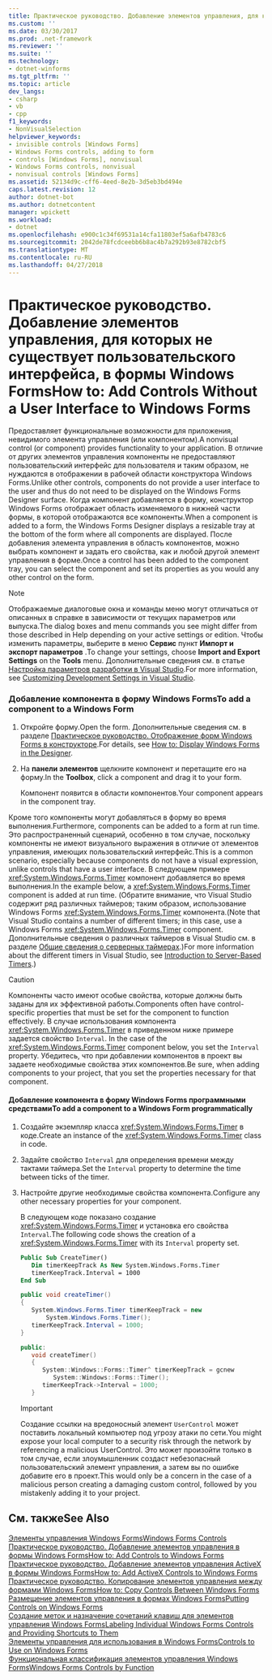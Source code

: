 ```yaml
---
title: Практическое руководство. Добавление элементов управления, для которых не существует пользовательского интерфейса, в формы Windows Forms
ms.custom: ''
ms.date: 03/30/2017
ms.prod: .net-framework
ms.reviewer: ''
ms.suite: ''
ms.technology:
- dotnet-winforms
ms.tgt_pltfrm: ''
ms.topic: article
dev_langs:
- csharp
- vb
- cpp
f1_keywords:
- NonVisualSelection
helpviewer_keywords:
- invisible controls [Windows Forms]
- Windows Forms controls, adding to form
- controls [Windows Forms], nonvisual
- Windows Forms controls, nonvisual
- nonvisual controls [Windows Forms]
ms.assetid: 52134d9c-cff6-4eed-8e2b-3d5eb3bd494e
caps.latest.revision: 12
author: dotnet-bot
ms.author: dotnetcontent
manager: wpickett
ms.workload:
- dotnet
ms.openlocfilehash: e900c1c34f69531a14cfa11803ef5a6afb4783c6
ms.sourcegitcommit: 2042de78fcdceebb6b8ac4b7a292b93e8782cbf5
ms.translationtype: MT
ms.contentlocale: ru-RU
ms.lasthandoff: 04/27/2018
---
```

# <a name="how-to-add-controls-without-a-user-interface-to-windows-forms"></a><span data-ttu-id="9b24d-102">Практическое руководство. Добавление элементов управления, для которых не существует пользовательского интерфейса, в формы Windows Forms</span><span class="sxs-lookup"><span data-stu-id="9b24d-102">How to: Add Controls Without a User Interface to Windows Forms</span></span>
<span data-ttu-id="9b24d-103">Предоставляет функциональные возможности для приложения, невидимого элемента управления (или компонентом).</span><span class="sxs-lookup"><span data-stu-id="9b24d-103">A nonvisual control (or component) provides functionality to your application.</span></span> <span data-ttu-id="9b24d-104">В отличие от других элементов управления компоненты не предоставляют пользовательский интерфейс для пользователя и таким образом, не нуждаются в отображении в рабочей области конструктора Windows Forms.</span><span class="sxs-lookup"><span data-stu-id="9b24d-104">Unlike other controls, components do not provide a user interface to the user and thus do not need to be displayed on the Windows Forms Designer surface.</span></span> <span data-ttu-id="9b24d-105">Когда компонент добавляется в форму, конструктор Windows Forms отображает область изменяемого в нижней части формы, в которой отображаются все компоненты.</span><span class="sxs-lookup"><span data-stu-id="9b24d-105">When a component is added to a form, the Windows Forms Designer displays a resizable tray at the bottom of the form where all components are displayed.</span></span> <span data-ttu-id="9b24d-106">После добавления элемента управления в область компонентов, можно выбрать компонент и задать его свойства, как и любой другой элемент управления в форме.</span><span class="sxs-lookup"><span data-stu-id="9b24d-106">Once a control has been added to the component tray, you can select the component and set its properties as you would any other control on the form.</span></span>  
  
> [!NOTE]
>  <span data-ttu-id="9b24d-107">Отображаемые диалоговые окна и команды меню могут отличаться от описанных в справке в зависимости от текущих параметров или выпуска.</span><span class="sxs-lookup"><span data-stu-id="9b24d-107">The dialog boxes and menu commands you see might differ from those described in Help depending on your active settings or edition.</span></span> <span data-ttu-id="9b24d-108">Чтобы изменить параметры, выберите в меню **Сервис** пункт **Импорт и экспорт параметров** .</span><span class="sxs-lookup"><span data-stu-id="9b24d-108">To change your settings, choose **Import and Export Settings** on the **Tools** menu.</span></span> <span data-ttu-id="9b24d-109">Дополнительные сведения см. в статье [Настройка параметров разработки в Visual Studio](http://msdn.microsoft.com/library/22c4debb-4e31-47a8-8f19-16f328d7dcd3).</span><span class="sxs-lookup"><span data-stu-id="9b24d-109">For more information, see [Customizing Development Settings in Visual Studio](http://msdn.microsoft.com/library/22c4debb-4e31-47a8-8f19-16f328d7dcd3).</span></span>  
  
### <a name="to-add-a-component-to-a-windows-form"></a><span data-ttu-id="9b24d-110">Добавление компонента в форму Windows Forms</span><span class="sxs-lookup"><span data-stu-id="9b24d-110">To add a component to a Windows Form</span></span>  
  
1.  <span data-ttu-id="9b24d-111">Откройте форму.</span><span class="sxs-lookup"><span data-stu-id="9b24d-111">Open the form.</span></span> <span data-ttu-id="9b24d-112">Дополнительные сведения см. в разделе [Практическое руководство. Отображение форм Windows Forms в конструкторе](http://msdn.microsoft.com/library/bf3f1e5b-ea07-4529-85c6-6af3ded0cec5).</span><span class="sxs-lookup"><span data-stu-id="9b24d-112">For details, see [How to: Display Windows Forms in the Designer](http://msdn.microsoft.com/library/bf3f1e5b-ea07-4529-85c6-6af3ded0cec5).</span></span>  
  
2.  <span data-ttu-id="9b24d-113">На **панели элементов** щелкните компонент и перетащите его на форму.</span><span class="sxs-lookup"><span data-stu-id="9b24d-113">In the **Toolbox**, click a component and drag it to your form.</span></span>  
  
     <span data-ttu-id="9b24d-114">Компонент появится в области компонентов.</span><span class="sxs-lookup"><span data-stu-id="9b24d-114">Your component appears in the component tray.</span></span>  
  
 <span data-ttu-id="9b24d-115">Кроме того компоненты могут добавляться в форму во время выполнения.</span><span class="sxs-lookup"><span data-stu-id="9b24d-115">Furthermore, components can be added to a form at run time.</span></span> <span data-ttu-id="9b24d-116">Это распространенный сценарий, особенно в том случае, поскольку компоненты не имеют визуального выражения в отличие от элементов управления, имеющих пользовательский интерфейс.</span><span class="sxs-lookup"><span data-stu-id="9b24d-116">This is a common scenario, especially because components do not have a visual expression, unlike controls that have a user interface.</span></span> <span data-ttu-id="9b24d-117">В следующем примере <xref:System.Windows.Forms.Timer> компонент добавляется во время выполнения.</span><span class="sxs-lookup"><span data-stu-id="9b24d-117">In the example below, a <xref:System.Windows.Forms.Timer> component is added at run time.</span></span> <span data-ttu-id="9b24d-118">(Обратите внимание, что Visual Studio содержит ряд различных таймеров; таким образом, использование Windows Forms <xref:System.Windows.Forms.Timer> компонента.</span><span class="sxs-lookup"><span data-stu-id="9b24d-118">(Note that Visual Studio contains a number of different timers; in this case, use a Windows Forms <xref:System.Windows.Forms.Timer> component.</span></span> <span data-ttu-id="9b24d-119">Дополнительные сведения о различных таймеров в Visual Studio см. в разделе [Общие сведения о серверных таймерах](http://msdn.microsoft.com/library/adc0bc0a-a519-4812-bafc-fb9d1a5801fc).)</span><span class="sxs-lookup"><span data-stu-id="9b24d-119">For more information about the different timers in Visual Studio, see [Introduction to Server-Based Timers](http://msdn.microsoft.com/library/adc0bc0a-a519-4812-bafc-fb9d1a5801fc).)</span></span>  
  
> [!CAUTION]
>  <span data-ttu-id="9b24d-120">Компоненты часто имеют особые свойства, которые должны быть заданы для их эффективной работы.</span><span class="sxs-lookup"><span data-stu-id="9b24d-120">Components often have control-specific properties that must be set for the component to function effectively.</span></span> <span data-ttu-id="9b24d-121">В случае использования компонента <xref:System.Windows.Forms.Timer> в приведенном ниже примере задается свойство `Interval`. </span><span class="sxs-lookup"><span data-stu-id="9b24d-121">In the case of the <xref:System.Windows.Forms.Timer> component below, you set the `Interval` property.</span></span> <span data-ttu-id="9b24d-122">Убедитесь, что при добавлении компонентов в проект вы задаете необходимые свойства этих компонентов.</span><span class="sxs-lookup"><span data-stu-id="9b24d-122">Be sure, when adding components to your project, that you set the properties necessary for that component.</span></span>  
  
#### <a name="to-add-a-component-to-a-windows-form-programmatically"></a><span data-ttu-id="9b24d-123">Добавление компонента в форму Windows Forms программными средствами</span><span class="sxs-lookup"><span data-stu-id="9b24d-123">To add a component to a Windows Form programmatically</span></span>  
  
1.  <span data-ttu-id="9b24d-124">Создайте экземпляр класса <xref:System.Windows.Forms.Timer> в коде.</span><span class="sxs-lookup"><span data-stu-id="9b24d-124">Create an instance of the <xref:System.Windows.Forms.Timer> class in code.</span></span>  
  
2.  <span data-ttu-id="9b24d-125">Задайте свойство `Interval` для определения времени между тактами таймера.</span><span class="sxs-lookup"><span data-stu-id="9b24d-125">Set the `Interval` property to determine the time between ticks of the timer.</span></span>  
  
3.  <span data-ttu-id="9b24d-126">Настройте другие необходимые свойства компонента.</span><span class="sxs-lookup"><span data-stu-id="9b24d-126">Configure any other necessary properties for your component.</span></span>  
  
     <span data-ttu-id="9b24d-127">В следующем коде показано создание <xref:System.Windows.Forms.Timer> и установка его свойства `Interval`.</span><span class="sxs-lookup"><span data-stu-id="9b24d-127">The following code shows the creation of a <xref:System.Windows.Forms.Timer> with its `Interval` property set.</span></span>  
  
    ```vb  
    Public Sub CreateTimer()  
       Dim timerKeepTrack As New System.Windows.Forms.Timer  
       timerKeepTrack.Interval = 1000  
    End Sub  
    ```  
  
    ```csharp  
    public void createTimer()  
    {  
       System.Windows.Forms.Timer timerKeepTrack = new  
           System.Windows.Forms.Timer();  
       timerKeepTrack.Interval = 1000;  
    }  
    ```  
  
    ```cpp  
    public:  
       void createTimer()  
       {  
          System::Windows::Forms::Timer^ timerKeepTrack = gcnew  
             System::Windows::Forms::Timer();  
          timerKeepTrack->Interval = 1000;  
       }  
    ```  
  
    > [!IMPORTANT]
    >  <span data-ttu-id="9b24d-128">Создание ссылки на вредоносный элемент `UserControl` может поставить локальный компьютер под угрозу атаки по сети.</span><span class="sxs-lookup"><span data-stu-id="9b24d-128">You might expose your local computer to a security risk through the network by referencing a malicious UserControl.</span></span> <span data-ttu-id="9b24d-129">Это может произойти только в том случае, если злоумышленник создаст небезопасный пользовательский элемент управления, а затем вы по ошибке добавите его в проект.</span><span class="sxs-lookup"><span data-stu-id="9b24d-129">This would only be a concern in the case of a malicious person creating a damaging custom control, followed by you mistakenly adding it to your project.</span></span>  
  
## <a name="see-also"></a><span data-ttu-id="9b24d-130">См. также</span><span class="sxs-lookup"><span data-stu-id="9b24d-130">See Also</span></span>  
 [<span data-ttu-id="9b24d-131">Элементы управления Windows Forms</span><span class="sxs-lookup"><span data-stu-id="9b24d-131">Windows Forms Controls</span></span>](../../../../docs/framework/winforms/controls/index.md)  
 [<span data-ttu-id="9b24d-132">Практическое руководство. Добавление элементов управления в формы Windows Forms</span><span class="sxs-lookup"><span data-stu-id="9b24d-132">How to: Add Controls to Windows Forms</span></span>](../../../../docs/framework/winforms/controls/how-to-add-controls-to-windows-forms.md)  
 [<span data-ttu-id="9b24d-133">Практическое руководство. Добавление элементов управления ActiveX в формы Windows Forms</span><span class="sxs-lookup"><span data-stu-id="9b24d-133">How to: Add ActiveX Controls to Windows Forms</span></span>](../../../../docs/framework/winforms/controls/how-to-add-activex-controls-to-windows-forms.md)  
 [<span data-ttu-id="9b24d-134">Практическое руководство. Копирование элементов управления между формами Windows Forms</span><span class="sxs-lookup"><span data-stu-id="9b24d-134">How to: Copy Controls Between Windows Forms</span></span>](../../../../docs/framework/winforms/controls/how-to-copy-controls-between-windows-forms.md)  
 [<span data-ttu-id="9b24d-135">Размещение элементов управления в формах Windows Forms</span><span class="sxs-lookup"><span data-stu-id="9b24d-135">Putting Controls on Windows Forms</span></span>](../../../../docs/framework/winforms/controls/putting-controls-on-windows-forms.md)  
 [<span data-ttu-id="9b24d-136">Создание меток и назначение сочетаний клавиш для элементов управления Windows Forms</span><span class="sxs-lookup"><span data-stu-id="9b24d-136">Labeling Individual Windows Forms Controls and Providing Shortcuts to Them</span></span>](../../../../docs/framework/winforms/controls/labeling-individual-windows-forms-controls-and-providing-shortcuts-to-them.md)  
 [<span data-ttu-id="9b24d-137">Элементы управления для использования в Windows Forms</span><span class="sxs-lookup"><span data-stu-id="9b24d-137">Controls to Use on Windows Forms</span></span>](../../../../docs/framework/winforms/controls/controls-to-use-on-windows-forms.md)  
 [<span data-ttu-id="9b24d-138">Функциональная классификация элементов управления Windows Forms</span><span class="sxs-lookup"><span data-stu-id="9b24d-138">Windows Forms Controls by Function</span></span>](../../../../docs/framework/winforms/controls/windows-forms-controls-by-function.md)
